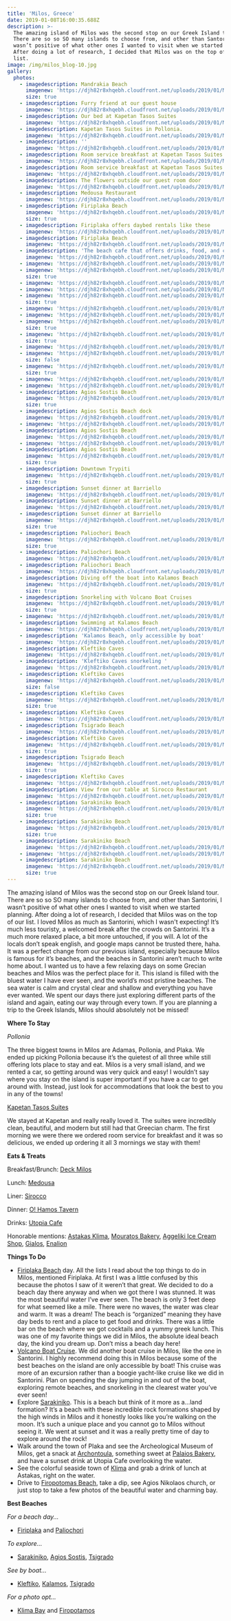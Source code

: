 ```yaml
---
title: 'Milos, Greece'
date: 2019-01-08T16:00:35.688Z
description: >-
  The amazing island of Milos was the second stop on our Greek Island tour.
  There are so so SO many islands to choose from, and other than Santorini, I
  wasn’t positive of what other ones I wanted to visit when we started planning.
  After doing a lot of research, I decided that Milos was on the top of our
  list.
image: /img/milos_blog-10.jpg
gallery:
  photos:
    - imagedescription: Mandrakia Beach
      imagenew: 'https://djh82r8xhqebh.cloudfront.net/uploads/2019/01/Milos_Blog-1.jpg'
      size: true
    - imagedescription: Furry friend at our guest house
      imagenew: 'https://djh82r8xhqebh.cloudfront.net/uploads/2019/01/Milos_Blog-2.jpg'
    - imagedescription: Our bed at Kapetan Tasos Suites
      imagenew: 'https://djh82r8xhqebh.cloudfront.net/uploads/2019/01/Milos_Blog-3.jpg'
    - imagedescription: Kapetan Tasos Suites in Pollonia.
      imagenew: 'https://djh82r8xhqebh.cloudfront.net/uploads/2019/01/Milos_Blog-4.jpg'
    - imagedescription: ''
      imagenew: 'https://djh82r8xhqebh.cloudfront.net/uploads/2019/01/Milos_Blog-5.jpg'
    - imagedescription: Room service breakfast at Kapetan Tasos Suites
      imagenew: 'https://djh82r8xhqebh.cloudfront.net/uploads/2019/01/Milos_Blog-6.jpg'
    - imagedescription: Room service breakfast at Kapetan Tasos Suites
      imagenew: 'https://djh82r8xhqebh.cloudfront.net/uploads/2019/01/Milos_Blog-7.jpg'
    - imagedescription: The flowers outside our guest room door
      imagenew: 'https://djh82r8xhqebh.cloudfront.net/uploads/2019/01/Milos_Blog-8.jpg'
    - imagedescription: Medousa Restaurant
      imagenew: 'https://djh82r8xhqebh.cloudfront.net/uploads/2019/01/Milos_Blog-9.jpg'
    - imagedescription: Firiplaka Beach
      imagenew: 'https://djh82r8xhqebh.cloudfront.net/uploads/2019/01/Milos_Blog-10.jpg'
      size: true
    - imagedescription: Firiplaka offers daybed rentals like these
      imagenew: 'https://djh82r8xhqebh.cloudfront.net/uploads/2019/01/Milos_Blog-11.jpg'
    - imagedescription: Firiplaka Beach
      imagenew: 'https://djh82r8xhqebh.cloudfront.net/uploads/2019/01/Milos_Blog-12.jpg'
    - imagedescription: 'The beach cafe that offers drinks, food, and coffee'
      imagenew: 'https://djh82r8xhqebh.cloudfront.net/uploads/2019/01/Milos_Blog-13.jpg'
    - imagenew: 'https://djh82r8xhqebh.cloudfront.net/uploads/2019/01/Milos_Blog-14.jpg'
    - imagenew: 'https://djh82r8xhqebh.cloudfront.net/uploads/2019/01/Milos_Blog-15.jpg'
      size: true
    - imagenew: 'https://djh82r8xhqebh.cloudfront.net/uploads/2019/01/Milos_Blog-16.jpg'
    - imagenew: 'https://djh82r8xhqebh.cloudfront.net/uploads/2019/01/Milos_Blog-17.jpg'
    - imagenew: 'https://djh82r8xhqebh.cloudfront.net/uploads/2019/01/Milos_Blog-18.jpg'
      size: true
    - imagenew: 'https://djh82r8xhqebh.cloudfront.net/uploads/2019/01/Milos_Blog-19.jpg'
    - imagenew: 'https://djh82r8xhqebh.cloudfront.net/uploads/2019/01/Milos_Blog-20.jpg'
    - imagenew: 'https://djh82r8xhqebh.cloudfront.net/uploads/2019/01/Milos_Blog-21.jpg'
      size: true
    - imagenew: 'https://djh82r8xhqebh.cloudfront.net/uploads/2019/01/Milos_Blog-22.jpg'
      size: true
    - imagenew: 'https://djh82r8xhqebh.cloudfront.net/uploads/2019/01/Milos_Blog-23.jpg'
    - imagenew: 'https://djh82r8xhqebh.cloudfront.net/uploads/2019/01/Milos_Blog-24.jpg'
      size: false
    - imagenew: 'https://djh82r8xhqebh.cloudfront.net/uploads/2019/01/Milos_Blog-25.jpg'
      size: true
    - imagenew: 'https://djh82r8xhqebh.cloudfront.net/uploads/2019/01/Milos_Blog-26.jpg'
    - imagenew: 'https://djh82r8xhqebh.cloudfront.net/uploads/2019/01/Milos_Blog-27.jpg'
    - imagedescription: Agios Sostis Beach
      imagenew: 'https://djh82r8xhqebh.cloudfront.net/uploads/2019/01/Milos_Blog-28.jpg'
      size: true
    - imagedescription: Agios Sostis Beach dock
      imagenew: 'https://djh82r8xhqebh.cloudfront.net/uploads/2019/01/Milos_Blog-29.jpg'
    - imagenew: 'https://djh82r8xhqebh.cloudfront.net/uploads/2019/01/Milos_Blog-30.jpg'
    - imagedescription: Agios Sostis Beach
      imagenew: 'https://djh82r8xhqebh.cloudfront.net/uploads/2019/01/Milos_Blog-31.jpg'
    - imagenew: 'https://djh82r8xhqebh.cloudfront.net/uploads/2019/01/Milos_Blog-32.jpg'
    - imagedescription: Agios Sostis Beach
      imagenew: 'https://djh82r8xhqebh.cloudfront.net/uploads/2019/01/Milos_Blog-33.jpg'
      size: true
    - imagedescription: Downtown Trypiti
      imagenew: 'https://djh82r8xhqebh.cloudfront.net/uploads/2019/01/Milos_Blog-34.jpg'
      size: true
    - imagedescription: Sunset dinner at Barriello
      imagenew: 'https://djh82r8xhqebh.cloudfront.net/uploads/2019/01/Milos_Blog-35.jpg'
    - imagedescription: Sunset dinner at Barriello
      imagenew: 'https://djh82r8xhqebh.cloudfront.net/uploads/2019/01/Milos_Blog-36.jpg'
    - imagedescription: Sunset dinner at Barriello
      imagenew: 'https://djh82r8xhqebh.cloudfront.net/uploads/2019/01/Milos_Blog-37.jpg'
      size: true
    - imagedescription: Paliochori Beach
      imagenew: 'https://djh82r8xhqebh.cloudfront.net/uploads/2019/01/Milos_Blog-38.jpg'
      size: true
    - imagedescription: Paliochori Beach
      imagenew: 'https://djh82r8xhqebh.cloudfront.net/uploads/2019/01/Milos_Blog-39.jpg'
    - imagedescription: Paliochori Beach
      imagenew: 'https://djh82r8xhqebh.cloudfront.net/uploads/2019/01/Milos_Blog-40.jpg'
    - imagedescription: Diving off the boat into Kalamos Beach
      imagenew: 'https://djh82r8xhqebh.cloudfront.net/uploads/2019/01/Milos_Blog-41.jpg'
      size: true
    - imagedescription: Snorkeling with Volcano Boat Cruises
      imagenew: 'https://djh82r8xhqebh.cloudfront.net/uploads/2019/01/Milos_Blog-42.jpg'
      size: true
    - imagenew: 'https://djh82r8xhqebh.cloudfront.net/uploads/2019/01/Milos_Blog-44.jpg'
    - imagedescription: Swimming at Kalamos Beach
      imagenew: 'https://djh82r8xhqebh.cloudfront.net/uploads/2019/01/Milos_Blog-43.jpg'
    - imagedescription: 'Kalamos Beach, only accessible by boat'
      imagenew: 'https://djh82r8xhqebh.cloudfront.net/uploads/2019/01/Milos_Blog-45.jpg'
    - imagedescription: Kleftiko Caves
      imagenew: 'https://djh82r8xhqebh.cloudfront.net/uploads/2019/01/Milos_Blog-46.jpg'
    - imagedescription: 'Kleftiko Caves snorkeling '
      imagenew: 'https://djh82r8xhqebh.cloudfront.net/uploads/2019/01/Milos_Blog-47.jpg'
    - imagedescription: Kleftiko Caves
      imagenew: 'https://djh82r8xhqebh.cloudfront.net/uploads/2019/01/Milos_Blog-48.jpg'
      size: false
    - imagedescription: Kleftiko Caves
      imagenew: 'https://djh82r8xhqebh.cloudfront.net/uploads/2019/01/Milos_Blog-49.jpg'
      size: true
    - imagedescription: Kleftiko Caves
      imagenew: 'https://djh82r8xhqebh.cloudfront.net/uploads/2019/01/Milos_Blog-50.jpg'
    - imagedescription: Tsigrado Beach
      imagenew: 'https://djh82r8xhqebh.cloudfront.net/uploads/2019/01/Milos_Blog-51.jpg'
    - imagedescription: Kleftiko Caves
      imagenew: 'https://djh82r8xhqebh.cloudfront.net/uploads/2019/01/Milos_Blog-52.jpg'
      size: true
    - imagedescription: Tsigrado Beach
      imagenew: 'https://djh82r8xhqebh.cloudfront.net/uploads/2019/01/Milos_Blog-53.jpg'
      size: true
    - imagedescription: Kleftiko Caves
      imagenew: 'https://djh82r8xhqebh.cloudfront.net/uploads/2019/01/Milos_Blog-54.jpg'
    - imagedescription: View from our table at Sirocco Restaurant
      imagenew: 'https://djh82r8xhqebh.cloudfront.net/uploads/2019/01/Milos_Blog-55.jpg'
    - imagedescription: Sarakiniko Beach
      imagenew: 'https://djh82r8xhqebh.cloudfront.net/uploads/2019/01/Milos_Blog-56.jpg'
      size: true
    - imagedescription: Sarakiniko Beach
      imagenew: 'https://djh82r8xhqebh.cloudfront.net/uploads/2019/01/Milos_Blog-57.jpg'
      size: true
    - imagedescription: Sarakiniko Beach
      imagenew: 'https://djh82r8xhqebh.cloudfront.net/uploads/2019/01/Milos_Blog-58.jpg'
    - imagenew: 'https://djh82r8xhqebh.cloudfront.net/uploads/2019/01/Milos_Blog-59.jpg'
    - imagedescription: Sarakiniko Beach
      imagenew: 'https://djh82r8xhqebh.cloudfront.net/uploads/2019/01/Milos_Blog-60.jpg'
      size: true
---
```

The amazing island of Milos was the second stop on our Greek Island tour. There are so so SO many islands to choose from, and other than Santorini, I wasn’t positive of what other ones I wanted to visit when we started planning. After doing a lot of research, I decided that Milos was on the top of our list. I loved Milos as much as Santorini, which I wasn't expecting! It’s much less touristy, a welcomed break after the crowds on Santorini. It’s a much more relaxed place, a bit more untouched, if you will. A lot of the locals don’t speak english, and google maps cannot be trusted there, haha. It was a perfect change from our previous island, especially because Milos is famous for it’s beaches, and the beaches in Santorini aren’t much to write home about. I wanted us to have a few relaxing days on some Grecian beaches and Milos was the perfect place for it. This island is filled with the bluest water I have ever seen, and the world’s most pristine beaches. The sea water is calm and crystal clear and shallow and everything you have ever wanted.  We spent our days there just exploring different parts of the island and again, eating our way through every town. If you are planning a trip to the Greek Islands, Milos should absolutely not be missed!

**Where To Stay**

_Pollonia_

The three biggest towns in Milos are Adamas, Pollonia, and Plaka. We ended up picking Pollonia because it’s the quietest of all three while still offering lots place to stay and eat. Milos is a very small island, and we rented a car, so getting around was very quick and easy! I wouldn’t say where you stay on the island is super important if you have a car to get around with.  Instead, just look for accommodations that look the best to you in any of the towns!

[Kapetan Tasos Suites](http://kapetantasos.gr/suites/?page_id=460)

We stayed at Kapetan and really really loved it. The suites were incredibly clean, beautiful, and modern but still had that Greecian charm.  The first morning we were there we ordered room service for breakfast and it was so delicious, we ended up ordering it all 3 mornings we stay with them! 



**Eats & Treats**

Breakfast/Brunch: [Deck Milos](https://www.instagram.com/explore/locations/441241926345341/deck-coffee-brunch-cocktails/)

Lunch: [Medousa](https://www.instagram.com/explore/locations/825035811/medousa-milos/)

Liner: [Sirocco](https://www.instagram.com/explore/locations/316901261718682/sirocco-restaurant/)

Dinner: [O! Hamos Tavern](https://www.instagram.com/explore/locations/270014034/o-hamos/)

Drinks: [Utopia Cafe](https://www.instagram.com/explore/locations/225644387455126/utopia-cafemilos/)

Honorable mentions: [Astakas Klima](https://www.instagram.com/explore/locations/1002858849769554/astakas-klima/), [Mouratos Bakery](https://www.instagram.com/explore/locations/296712020/mouratos-bakery/), [Aggeliki Ice Cream Shop](https://www.instagram.com/explore/locations/301570181/aggeliki-ice-cream-and-desserts-milos-greece/), [Gialos](https://www.instagram.com/explore/locations/376053213/gialos-restaurant/), [Enalion](https://www.instagram.com/explore/locations/307840323/enalion/)



**Things To Do**

* [Firiplaka Beach](https://www.google.com/maps/place/Firiplaka+Beach/@36.6647119,24.4664425,15z/data=!4m12!1m6!3m5!1s0x149920fd58f8f497:0x6055e73995079901!2sFiriplaka+Beach!8m2!3d36.6657089!4d24.4657953!3m4!1s0x149920fd58f8f497:0x6055e73995079901!8m2!3d36.6657089!4d24.4657953) day. All the lists I read about the top things to do in Milos, mentioned Firiplaka. At first I was a little confused by this because the photos I saw of it weren’t that great. We decided to do a beach day there anyway and when we got there I was stunned. It was the most beautiful water I’ve ever seen. The beach is only 3 feet deep for what seemed like a mile. There were no waves, the water was clear and warm. It was a dream! The beach is “organized” meaning they have day beds to rent and a place to get food and drinks. There was a little bar on the beach where we got cocktails and a yummy greek lunch. This was one of my favorite things we did in Milos, the absolute ideal beach day, the kind you dream up. Don’t miss a beach day here!
* [Volcano Boat Cruise](http://volcanoboat.eu/). We did another boat cruise in Milos, like the one in Santorini. I highly recommend doing this in Milos because some of the best beaches on the island are only accessible by boat! This cruise was more of an excursion rather than a boogie yacht-like cruise like we did in Santorini. Plan on spending the day jumping in and out of the boat, exploring remote beaches, and snorkeling in the clearest water you’ve ever seen! 
* Explore [Sarakiniko](https://www.google.com/maps/place/Sarak%C3%ADniko/@36.7415649,24.4198447,15.02z/data=!4m13!1m7!3m6!1s0x149920ab9f323f3b:0x7846dcf6ac34c198!2sMilos!3b1!8m2!3d36.6914464!4d24.3935655!3m4!1s0x1498e099a99968d1:0x5d7b410fc19e9c1a!8m2!3d36.7427272!4d24.4582915). This is a beach but think of it more as a...land formation? It’s a beach with these incredible rock formations shaped by the high winds in Milos and it honestly looks like you’re walking on the moon. It’s such a unique place and you cannot go to Milos without seeing it. We went at sunset and it was a really pretty time of day to explore around the rock!
* Walk around the town of Plaka and see the Archeological Museum of Milos, get a snack at [Archontoula](https://www.google.com/maps/place/Archontoula/@36.7439182,24.4197723,17z/data=!3m1!4b1!4m5!3m4!1s0x1498d8ce60d4e34f:0xdc8456854647132!8m2!3d36.7439182!4d24.421961), something sweet at [Palaios Bakery](https://www.google.com/maps/place/PALAIOS+COFFEE+%26+PASTRY/@36.7439182,24.4197723,17z/data=!4m12!1m6!3m5!1s0x1498d8ce60d4e34f:0xdc8456854647132!2sArchontoula!8m2!3d36.7439182!4d24.421961!3m4!1s0x0:0x54cf8b8d1a193397!8m2!3d36.7441501!4d24.4218054), and have a sunset drink at Utopia Cafe overlooking the water. 
* See the colorful seaside town of [Klima](https://www.instagram.com/explore/locations/262348619/klima/) and grab a drink of lunch at Astakas, right on the water. 
* Drive to [Firopotomas Beach](https://www.google.com/maps/place/Firopotamos+Beach/@36.7578094,24.425125,17z/data=!3m1!4b1!4m5!3m4!1s0x1498d92b1de0b2bb:0x7329821b0f9cc6a8!8m2!3d36.7578094!4d24.4273137), take a dip, see Agios Nikolaos church, or just stop to take a few photos of the beautiful water and charming bay. 

**Best Beaches**

_For a beach day..._

* [Firiplaka](https://www.google.com/maps/place/Firiplaka+Beach/@36.6657089,24.4636066,17z/data=!3m1!4b1!4m5!3m4!1s0x149920fd58f8f497:0x6055e73995079901!8m2!3d36.6657089!4d24.4657953) and [Paliochori](https://www.google.com/maps/place/Paliochori+Beach/@36.6749799,24.519188,3a,75y,90t/data=!3m8!1e2!3m6!1shttps:%2F%2Fwww.paliochori.com%2Findex_files%2Fstacks-image-2187b02.jpg!2e7!3e27!6s%2F%2Flh3.googleusercontent.com%2Fproxy%2Frj5mpOiIHz_lEadepr4mNbVKTbx6HIYKBklJLV8NvTxJ_cTYy3Ufc_lQTCI11K1tWicnK8m8HN_lmLZm6g1g7pUimWiTEqhc3LsVwxpgyRe6E_ku__g4SFedZ-lbJN12fpWlhZnXgdQgUAbe5YVytZck30my8w%3Dw153-h86-k-no!7i1380!8i776!4m5!3m4!1s0x1499201f451a483f:0x11df632e3f879223!8m2!3d36.6749552!4d24.5192149)

_To explore..._

* [Sarakiniko](https://www.google.com/maps/place/Sarak%C3%ADniko/@36.7427272,24.4561028,17z/data=!3m1!4b1!4m5!3m4!1s0x1498e099a99968d1:0x5d7b410fc19e9c1a!8m2!3d36.7427272!4d24.4582915), [Agios Sostis](https://www.google.com/maps/place/Agios+Sostis+Beach/@36.6698395,24.4423353,17z/data=!3m1!4b1!4m5!3m4!1s0x149920d89f8a93f7:0xa0fb038af4ed7509!8m2!3d36.6698395!4d24.444524), [Tsigrado](https://www.google.com/maps/place/Tsigrado+Beach,+Milos/@36.6619789,24.4671089,17z/data=!3m1!4b1!4m5!3m4!1s0x14992103b2dbc733:0xac6ceb8a70263c09!8m2!3d36.6619789!4d24.4692976)

_See by boat..._

* [Kleftiko](https://www.google.com/maps/place/Kleftiko+Caves/@36.6506566,24.3302658,17z/data=!3m1!4b1!4m5!3m4!1s0x14992f55cee0899b:0x47b3691f334334a1!8m2!3d36.6506566!4d24.3324545), [Kalamos](https://www.google.com/maps/place/Kalamos+Beach/@36.6665091,24.4797253,17z/data=!3m1!4b1!4m5!3m4!1s0x14992054393cbe9d:0x655c6abca7bf14bb!8m2!3d36.6665091!4d24.481914), [Tsigrado](https://www.google.com/maps/place/Tsigrado+Beach,+Milos/@36.6619789,24.4671089,17z/data=!3m1!4b1!4m5!3m4!1s0x14992103b2dbc733:0xac6ceb8a70263c09!8m2!3d36.6619789!4d24.4692976)

_For a photo opt..._

* [Klima Bay](https://www.google.com/maps/place/Klima,+Greece/@36.7349519,24.418587,18z/data=!3m1!4b1!4m5!3m4!1s0x1498d8b7cb30f5a3:0xa8ed0d5676dc6e85!8m2!3d36.7347278!4d24.4204951) and [Firopotamos](https://www.google.com/maps/place/Firopotamos+Beach/@36.7578094,24.425125,17z/data=!3m1!4b1!4m5!3m4!1s0x1498d92b1de0b2bb:0x7329821b0f9cc6a8!8m2!3d36.7578094!4d24.4273137)
